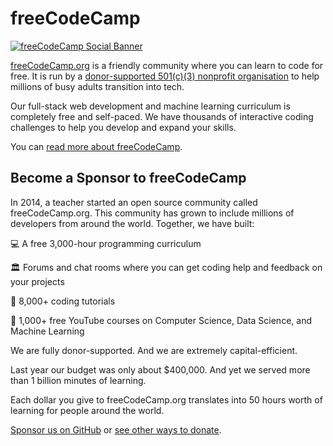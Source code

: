 # freeCodeCamp

[![freeCodeCamp Social Banner](https://s3.amazonaws.com/freecodecamp/wide-social-banner.png)](https://www.freecodecamp.org/)

[freeCodeCamp.org](https://www.freecodecamp.org) is a friendly community where you can learn to code for free. It is run by a [donor-supported 501(c)(3) nonprofit organisation](https://www.freecodecamp.org/donate) to help millions of busy adults transition into tech.

Our full-stack web development and machine learning curriculum is completely free and self-paced. We have thousands of interactive coding challenges to help you develop and expand your skills.

You can [read more about freeCodeCamp](https://freecodecamp.org/news/about).

## Become a Sponsor to freeCodeCamp

In 2014, a teacher started an open source community called freeCodeCamp.org. This community has grown to include millions of developers from around the world. Together, we have built:

💻 A free 3,000-hour programming curriculum

🏛️ Forums and chat rooms where you can get coding help and feedback on your projects

🧪 8,000+ coding tutorials

🎒 1,000+ free YouTube courses on Computer Science, Data Science, and Machine Learning

We are fully donor-supported. And we are extremely capital-efficient.

Last year our budget was only about $400,000. And yet we served more than 1 billion minutes of learning.

Each dollar you give to freeCodeCamp.org translates into 50 hours worth of learning for people around the world.

[Sponsor us on GitHub](https://github.com/sponsors/freeCodeCamp) or [see other ways to donate](https://www.freecodecamp.org/donate).
